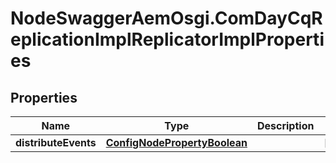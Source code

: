 # NodeSwaggerAemOsgi.ComDayCqReplicationImplReplicatorImplProperties

## Properties
Name | Type | Description | Notes
------------ | ------------- | ------------- | -------------
**distributeEvents** | [**ConfigNodePropertyBoolean**](ConfigNodePropertyBoolean.md) |  | [optional] 


